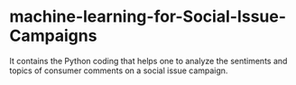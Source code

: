 # machine-learning-for-Social-Issue-Campaigns
It contains the Python coding that helps one to analyze the sentiments and topics of consumer comments on a social issue campaign.
